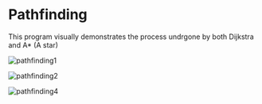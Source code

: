 # Pathfinding
This program visually demonstrates the process undrgone by both Dijkstra and A* (A star)


![pathfinding1](https://user-images.githubusercontent.com/36581610/38583602-861fa8fe-3ce1-11e8-8293-51a47d6169d0.PNG)

![pathfinding2](https://user-images.githubusercontent.com/36581610/38583616-91195a52-3ce1-11e8-9cb9-d614687e3dd8.PNG)

![pathfinding4](https://user-images.githubusercontent.com/36581610/38583630-9db0f072-3ce1-11e8-8cca-60838d5e2bfa.PNG)
